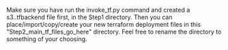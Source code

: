Make sure you have run the invoke_tf.py command and created a s3.<region>.tfbackend file first, in the Step1 directory.
Then you can place/import/copy/create your new terraform deployment files in this "Step2_main_tf_files_go_here" directory. 
Feel free to rename the directory to something of your choosing.
